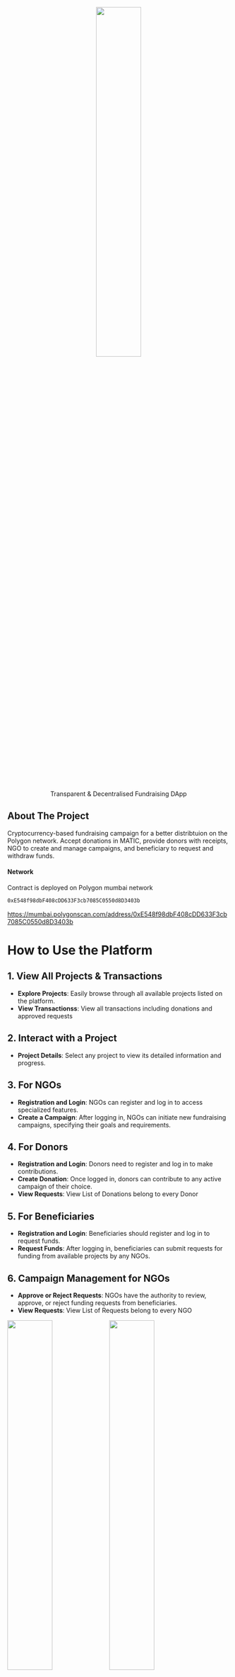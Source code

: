 
<!-- PROJECT LOGO -->
<br />
<div align="center">
   <img src="images/Heartledger/HeartLedgerLogo.png" width="45%"></img>

  <p align="center">
    Transparent & Decentralised Fundraising DApp
  </p>
  
</div>


## About The Project

<p align="left">
   Cryptocurrency-based fundraising campaign for a better distribtuion on the Polygon network. Accept donations in MATIC, provide donors with receipts, NGO to create and manage campaigns, and beneficiary to request and withdraw funds.
</p>

#### Network

Contract is deployed on Polygon mumbai network

```sh
0xE548f98dbF408cDD633F3cb7085C0550d8D3403b
```

https://mumbai.polygonscan.com/address/0xE548f98dbF408cDD633F3cb7085C0550d8D3403b


# How to Use the Platform

## 1. View All Projects & Transactions
- **Explore Projects**: Easily browse through all available projects listed on the platform.
- **View Transactionss**: View all transactions including donations and approved requests

## 2. Interact with a Project
- **Project Details**: Select any project to view its detailed information and progress.

## 3. For NGOs
- **Registration and Login**: NGOs can register and log in to access specialized features.
- **Create a Campaign**: After logging in, NGOs can initiate new fundraising campaigns, specifying their goals and requirements.

## 4. For Donors
- **Registration and Login**: Donors need to register and log in to make contributions.
- **Create Donation**: Once logged in, donors can contribute to any active campaign of their choice.
-  **View Requests**: View List of Donations belong to every Donor

## 5. For Beneficiaries
- **Registration and Login**: Beneficiaries should register and log in to request funds.
- **Request Funds**: After logging in, beneficiaries can submit requests for funding from available projects by any NGOs.

## 6. Campaign Management for NGOs
- **Approve or Reject Requests**: NGOs have the authority to review, approve, or reject funding requests from beneficiaries.
- **View Requests**: View List of Requests belong to every NGO

<img src="images/Heartledger/ListedProjects.png" width="45%"></img>
<img src="images/Heartledger/Registration Page.png" width="45%"></img>
<img src="images/Heartledger/CreateProject.png" width="45%"></img>
<img src="images/Heartledger/DonatePage.png" width="45%"></img>
<img src="images/Heartledger/RequestViewPage.png" width="45%"></img>
<img src="images/Heartledger/TransactionListPage.png" width="45%"></img>


<p align="right">(<a href="#top">back to top</a>)</p>

### Built With

- [Next.js](https://nextjs.org/)
- [Material UI](https://mui.com/)
- [Truffle](https://trufflesuite.com/)
- [Solidity](https://docs.soliditylang.org/)
- [IPFS](https://ipfs.tech/)
- [cryptocompare](https://github.com/exodusmovement/cryptocompare)

<p align="right">(<a href="#top">back to top</a>)</p>

### Installation

Below are instructions to get started:

1. Clone the repo
   ```sh
   git clone [https://github.com/ac12644/Crypto-Charity.git](https://github.com/Dr-Lazarus/DApp/edit/integration/README.md)
   ```
2. Install packages
   ```sh
   npm install
   ```
3. Add environment variables, also you will require dedicated subdomain for IPFS from infura

```env
   PRIVATE_KEY=<your_private_key>
   POLYSCAN_API_KEY=<your_polyscan_api_key>
   MNEMONIC_KEY=<your_mnemonic_key>
   INFURA_API_KEY=<your_infura_api_key>
   INFURA_IPFS_ID=<your_infura_ipfs_id>
   INFURA_IPFS_SECRET=<your_infura_ipfs_secret>
   CONTRACT_ADDRESS=<deployed_contract_address>


4. Run application
   ```sh
   npm run dev
   ```

### Specification

#### Solidity Functions

1. NGO Create a new fundraiser

```solidity
function createFundraiser(
        string memory name,
        string memory image,
        string memory description,
        uint256 goalAmount
    ) public {
        Fundraiser fundraiser = new Fundraiser(
            name,
            image,
            description,
            goalAmount,
            msg.sender // Passing msg.sender as the custodian
        );
        _fundraisers.push(fundraiser);
        emit FundraiserCreated(fundraiser, msg.sender);
    }
```

2. Beneficiary Create Request

```solidity
function createRequest(
        address payable _beneficiary,
        uint256 _requestAmount
    ) public {
        require(
            totalDonations >= _requestAmount,
            "Insufficient funds for request"
        );

        _requests.push(
            FundsRequest({
                amount: _requestAmount,
                beneficiary: _beneficiary,
                ngoAddress: ngoAddress,
                status: RequestStatus.Pending
            })
        );
        emit RequestCreated(
            _beneficiary,
            _requestAmount,
            ngoAddress,
            fundName,
            block.timestamp
        );
    }
```

3. NGO Approve and Transfer Request

```solidity
  function approveRequest(uint256 requestId) public onlyOwner nonReentrant {
        require(requestId < _requests.length, "Invalid request ID");
        FundsRequest storage request = _requests[requestId];
        require(
            request.status == RequestStatus.Pending,
            "Request is not pending"
        );
        require(
            address(this).balance >= request.amount,
            "Insufficient contract balance"
        );
        totalDonations = totalDonations.sub(request.amount);
        request.status = RequestStatus.Approved;
        request.beneficiary.transfer(request.amount);

        emit RequestApproved(
            request.beneficiary,
            request.amount,
            request.ngoAddress,
            fundName,
            block.timestamp
        );
    }
```

4. NGO Reject Request

```solidity
    function rejectRequest(uint256 requestId) public onlyOwner {
        require(requestId < _requests.length, "Invalid request ID");
        FundsRequest storage request = _requests[requestId];
        require(
            request.status == RequestStatus.Pending,
            "Request is not pending"
        );

        request.status = RequestStatus.Rejected;

        emit RequestRejected(
            request.beneficiary,
            request.amount,
            request.ngoAddress,
            fundName,
            block.timestamp
        );
    }
```

5. Donor Create Donation

```solidity

    function donate() public payable {
        Donation memory donation = Donation({
            value: msg.value,
            date: block.timestamp,
            donor: msg.sender,
            fundName: fundName,
            ngoAddress: ngoAddress
        });
        _userDonations[msg.sender].push(donation);
        donationsCount++;
        totalDonations = totalDonations.add(msg.value);
        emit DonationReceived(
            msg.sender,
            msg.value,
            block.timestamp,
            fundName,
            ngoAddress
        );
    }

```

6. Return List of Projects/Campaigns

```solidity
 function fundraisers(
        uint256 limit,
        uint256 offset
    ) public view returns (Fundraiser[] memory coll) {
        require(offset <= fundraisersCount(), "offset out of bounds");

        uint256 size = fundraisersCount() - offset;
        size = size < limit ? size : limit;
        size = size < maxLimit ? size : maxLimit;
        coll = new Fundraiser[](size);

        for (uint256 i = 0; i < size; i++) {
            coll[i] = _fundraisers[offset + i];
        }

        return coll;
    }
```
7. Return list of donations

```solidity
function myDonations()
        public
        view
        returns (
            uint256[] memory values,
            uint256[] memory dates,
            string[] memory fundNames,
            address[] memory ngoAddresses
        )
    {
        uint256 count = myDonationsCount();
        values = new uint256[](count);
        dates = new uint256[](count);
        fundNames = new string[](count);
        ngoAddresses = new address[](count);

        for (uint256 i = 0; i < count; i++) {
            Donation storage donation = _userDonations[msg.sender][i];
            values[i] = donation.value;
            dates[i] = donation.date;
            fundNames[i] = donation.fundName;
            ngoAddresses[i] = donation.ngoAddress;
        }
    }
```


7. Return list of requests

```solidity
 function allRequests()
        external
        view
        returns (
            uint256[] memory requestID,
            uint256[] memory amounts,
            address[] memory beneficiaries,
            address[] memory ngoAddresses,
            RequestStatus[] memory statuses
        )
    {
        uint256 count = _requests.length;
        requestID = new uint256[](count); // Initialize the requestID array
        amounts = new uint256[](count);
        beneficiaries = new address[](count);
        ngoAddresses = new address[](count);
        statuses = new RequestStatus[](count);

        for (uint256 i = 0; i < count; i++) {
            FundsRequest storage request = _requests[i];
            requestID[i] = i; // Set the request ID
            amounts[i] = request.amount;
            beneficiaries[i] = request.beneficiary;
            ngoAddresses[i] = request.ngoAddress;
            statuses[i] = request.status;
        }
    }
```



